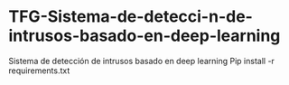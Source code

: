 # TFG-Sistema-de-detecci-n-de-intrusos-basado-en-deep-learning
Sistema de detección de intrusos basado en deep learning
Pip install -r requirements.txt
